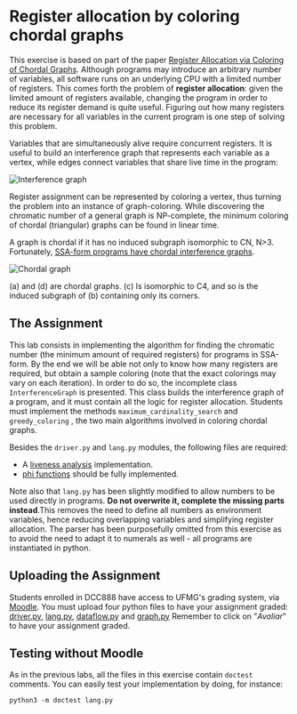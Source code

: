 # Register allocation by coloring chordal graphs
This exercise is based on part of the paper [Register Allocation via Coloring of Chordal Graphs](https://homepages.dcc.ufmg.br/~fernando/publications/papers/APLAS05.pdf). Although programs may introduce an arbitrary number of variables, all software runs on an underlying CPU with a limited number of registers. This comes forth the problem of **register allocation**: given the limited amount of registers available, changing the program in order to reduce its register demand is quite useful. Figuring out how many registers are necessary for all variables in the current program is one step of solving this problem.

Variables that are simultaneously alive require concurrent registers. It is useful to build an interference graph that represents each variable as a vertex, while edges connect variables that share live time in the program:

![Interference graph](../assets/images/interferencegraph.png)


Register assignment can be represented by coloring a vertex, thus turning the problem into an instance of graph-coloring. While discovering the chromatic number of a general graph is NP-complete, the minimum coloring of chordal (triangular) graphs can be found in linear time. 

A graph is chordal if it has no induced subgraph isomorphic to CN, N>3. Fortunately, [SSA-form programs have chordal interference graphs](https://compilers.cs.uni-saarland.de/papers/ifg_ssa.pdf).

![Chordal graph](../assets/images/chordalgraph.png)

(a) and (d) are chordal graphs. (c) Is isomorphic to C4, and so is the induced subgraph of (b) containing only its corners.

## The Assignment
This lab consists in implementing the algorithm for finding the chromatic number (the minimum amount of required registers) for programs in SSA-form. By the end we will be able not only to know how many registers are required, but obtain a sample coloring (note that the exact colorings may vary on each iteration). In order to do so, the incomplete class `InterferenceGraph` is presented. This class builds the interference graph of a program, and it must contain all the logic for register allocation. Students must implement the methods `maximum_cardinality_search` and `greedy_coloring` , the two main algorithms involved in coloring chordal graphs.


Besides the `driver.py` and `lang.py` modules, the following files are required:
- A [liveness analysis](../IntroDataFlow) implementation.
- [phi functions](../PhiFunctions) should be fully implemented.

Note also that `lang.py` has been slightly modified to allow numbers to be used directly in programs. **Do not overwrite it, complete the missing parts instead**.This removes the need to define all numbers as environment variables, hence reducing overlapping variables and simplifying register allocation. The parser has been purposefully omitted from this exercise as to avoid the need to adapt it to numerals as well - all programs are instantiated in python.


## Uploading the Assignment

Students enrolled in DCC888 have access to UFMG's grading system, via [Moodle](https://moodle.org/).
You must upload four python files to have your assignment graded: [driver.py](driver.py), [lang.py](lang.py), [dataflow.py](dataflow.py) and [graph.py](graph.ph)
Remember to click on "*Avaliar*" to have your assignment graded.

## Testing without Moodle

As in the previous labs, all the files in this exercise contain `doctest` comments.
You can easily test your implementation by doing, for instance:

```
python3 -m doctest lang.py
```
